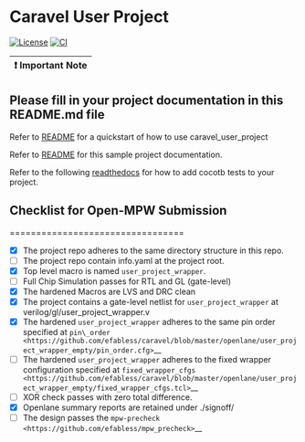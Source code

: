 # Caravel User Project

[![License](https://img.shields.io/badge/License-Apache%202.0-blue.svg)](https://opensource.org/licenses/Apache-2.0) [![CI](https://github.com/Cal-Poly-RAMP/tapeout-ci-2311/actions/workflows/user_project_ci.yml/badge.svg)](https://github.com/Cal-Poly-RAMP/tapeout-ci-2311/actions/workflows/user_project_ci.yml) 

| :exclamation: Important Note            |
|-----------------------------------------|

## Please fill in your project documentation in this README.md file 

Refer to [README](docs/source/index.rst#section-quickstart) for a quickstart of how to use caravel_user_project

Refer to [README](docs/source/index.rst) for this sample project documentation. 

Refer to the following [readthedocs](https://caravel-sim-infrastructure.readthedocs.io/en/latest/index.html) for how to add cocotb tests to your project. 

## Checklist for Open-MPW Submission
=================================

-  [x] The project repo adheres to the same directory structure in this
   repo.
-  [ ] The project repo contain info.yaml at the project root.
-  [x] Top level macro is named ``user_project_wrapper``.
-  [ ] Full Chip Simulation passes for RTL and GL (gate-level)
-  [x] The hardened Macros are LVS and DRC clean
-  [x] The project contains a gate-level netlist for ``user_project_wrapper`` at verilog/gl/user_project_wrapper.v
-  [x] The hardened ``user_project_wrapper`` adheres to the same pin
   order specified at
   `pin\_order <https://github.com/efabless/caravel/blob/master/openlane/user_project_wrapper_empty/pin_order.cfg>`__
-  [ ] The hardened ``user_project_wrapper`` adheres to the fixed wrapper configuration specified at `fixed_wrapper_cfgs <https://github.com/efabless/caravel/blob/master/openlane/user_project_wrapper_empty/fixed_wrapper_cfgs.tcl>`__
-  [ ] XOR check passes with zero total difference.
-  [x] Openlane summary reports are retained under ./signoff/
-  [ ] The design passes the `mpw-precheck <https://github.com/efabless/mpw_precheck>`__ 

